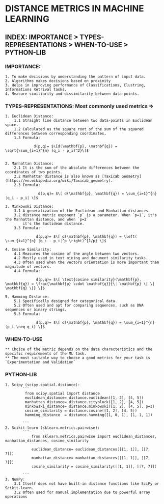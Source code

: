 # DISTANCE METRICS IN MACHINE LEARNING  

## INDEX: IMPORTANCE > TYPES-REPRESENTATIONS > WHEN-TO-USE > PYTHON-LIB

### IMPORTANCE:
    1. To make decisions by understanding the pattern of input data.
    2. Algorithms makes decisions based on proximity
    3. Helps in improving performance of Classifications, Clustring, Informations Retrival tasks.
    4. Measure similiarity and dissimilarity between data-points.
    
### TYPES-REPRESENTATIONS: Most commonly used metrics =>
    1. Euclidean Distance: 
        1.1 Straight line distance between two data-points in Euclidean space.
        1.2 Calculated as the square root of the sum of the squared differences between corresponding coordinates.
        1.3 Formula: 
                
                 d(p,q)= $\[d(\mathbf{p}, \mathbf{q}) = \sqrt{\sum_{i=1}^{n} (q_i - p_i)^2}\]$
                

    2. Manhattan Distance: 
        2.1 It is the sum of the absolute differences between the coordinates of two points.
        2.2 Manhattan distance is also known as [Taxicab Geometry](https://en.wikipedia.org/wiki/Taxicab_geometry).
        2.3 Formula:
                
                   d(p,q)= $\[ d(\mathbf{p}, \mathbf{q}) = \sum_{i=1}^{n} |q_i - p_i| \]$ 
                
    3. Minkowski Distance:
        3.1 A generalization of the Euclidean and Manhattan distances.
        3.2 distance metric exponent `p` is a parameter. When `p=1`, it's the Manhattan distance, and when `p=2`   
            it's the Euclidean distance.
        3.3 Formula:
                
                  d(p,q)= $\[ d(\mathbf{p}, \mathbf{q}) = \left( \sum_{i=1}^{n} |q_i - p_i|^p \right)^{1/p} \]$ 
                
    4. Cosine Similarity: 
        4.1 Measures the cosine of the angle between two vectors.
        4.2 Mostly used in text mining and document similarity tasks.
        4.3 Often used when the vectors orientation is more important than magnitude of vectors.
        4.4 Formula:
                
                  d(p,q)= $\[ \text{cosine similarity}(\mathbf{p}, \mathbf{q}) = \frac{\mathbf{p} \cdot \mathbf{q}}{\| \mathbf{p} \| \| \mathbf{q} \|} \]$ 
                
    5. Hamming Distance: 
        5.1 Specifically designed for categorical data. 
        5.2 Often used and apt for comparing sequences, such as DNA sequences or binary strings.
        5.3 Formula:
                
                  d(p,q)= $\[ d(\mathbf{p}, \mathbf{q}) = \sum_{i=1}^{n} (p_i \neq q_i) \]$ 
                

### WHEN-TO-USE
    ** Choice of the metric depends on the data characteristics and the specific requirements of the ML task.
    ** The most suitable way to choose a good metrics for your task is `Experimentation and Validation`

### PYTHON-LIB
    
    1. Scipy (scipy.spatial.distance):
            ```
             from scipy.spatial import distance
             euclidean_distance= distance.euclidean([1, 2], [4, 5])
             manhattan_distance= distance.cityblock([1, 2], [4, 5])
             minkowski_distance= distance.minkowski([1, 2], [4, 5], p=3)
             cosine_similarity = distance.cosine([1, 2], [4, 5])
             hamming_distance  = distance.hamming([1, 0, 1], [1, 1, 1])

            ```
    2. Scikit-learn (sklearn.metrics.pairwise):
            ```
                from sklearn.metrics.pairwise import euclidean_distances, manhattan_distances, cosine_similarity
                
                euclidean_distance= euclidean_distances([[1, 1]], [[7, 7]])
                manhattan_distance= manhattan_distances([[1, 1]], [[7, 7]])
                cosine_similarity = cosine_similarity([[1, 1]], [[7, 7]])

            ```
    3. NumPy: 
        3.1 Itself does not have built-in distance functions like SciPy or Scikit-learn.
        3.2 Often used for manual implementation due to powerful array operations